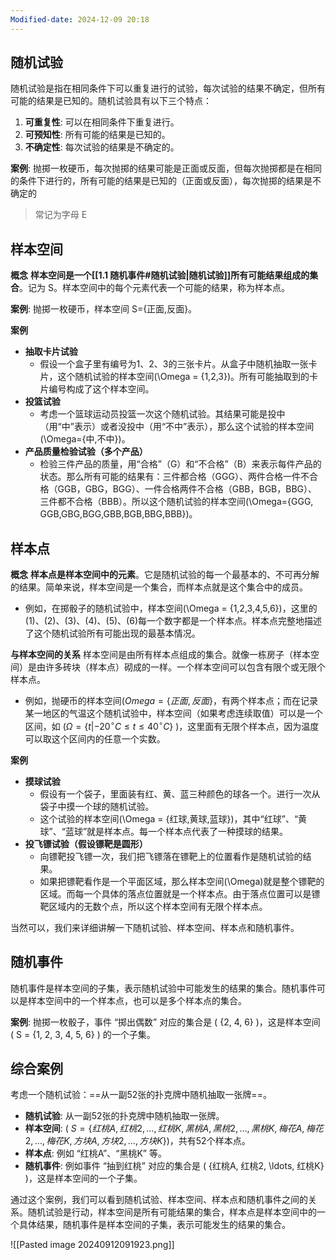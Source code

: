 ```yaml
---
Modified-date: 2024-12-09 20:18
---
```


## 随机试验
随机试验是指在相同条件下可以重复进行的试验，每次试验的结果不确定，但所有可能的结果是已知的。随机试验具有以下三个特点：

1. **可重复性**: 可以在相同条件下重复进行。
2. **可预知性**: 所有可能的结果是已知的。
3. **不确定性**: 每次试验的结果是不确定的。

**案例**: 抛掷一枚硬币，每次抛掷的结果可能是正面或反面，但每次抛掷都是在相同的条件下进行的，所有可能的结果是已知的（正面或反面），每次抛掷的结果是不确定的
> 常记为字母 E


## 样本空间
**概念**
**样本空间是一个[[1.1 随机事件#随机试验|随机试验]]所有可能结果组成的集合**。记为 S。样本空间中的每个元素代表一个可能的结果，称为样本点。

**案例**: 抛掷一枚硬币，样本空间 S={正面,反面}。

 **案例**
   - **抽取卡片试验**
     - 假设一个盒子里有编号为1、2、3的三张卡片。从盒子中随机抽取一张卡片，这个随机试验的样本空间\(\Omega = \{1,2,3\}\)。所有可能抽取到的卡片编号构成了这个样本空间。
   - **投篮试验**
     - 考虑一个篮球运动员投篮一次这个随机试验。其结果可能是投中（用“中”表示）或者没投中（用“不中”表示），那么这个试验的样本空间\(\Omega=\{中,不中\}\)。
   - **产品质量检验试验（多个产品）**
     - 检验三件产品的质量，用“合格”（G）和“不合格”（B）来表示每件产品的状态。那么所有可能的结果有：三件都合格（GGG）、两件合格一件不合格（GGB，GBG，BGG）、一件合格两件不合格（GBB，BGB，BBG）、三件都不合格（BBB）。所以这个随机试验的样本空间\(\Omega=\{GGG, GGB,GBG,BGG,GBB,BGB,BBG,BBB\}\)。


## 样本点
**概念**
**样本点是样本空间中的元素**。它是随机试验的每一个最基本的、不可再分解的结果。简单来说，样本空间是一个集合，而样本点就是这个集合中的成员。
   - 例如，在掷骰子的随机试验中，样本空间\(\Omega = \{1,2,3,4,5,6\}\)，这里的\(1\)、\(2\)、\(3\)、\(4\)、\(5\)、\(6\)每一个数字都是一个样本点。样本点完整地描述了这个随机试验所有可能出现的最基本情况。

**与样本空间的关系**
样本空间是由所有样本点组成的集合。就像一栋房子（样本空间）是由许多砖块（样本点）砌成的一样。一个样本空间可以包含有限个或无限个样本点。
   - 例如，抛硬币的样本空间($Omega=\{正面,反面\}$，有两个样本点；而在记录某一地区的气温这个随机试验中，样本空间（如果考虑连续取值）可以是一个区间，如 $(\Omega = \{t|- 20^{\circ}C\leq t\leq40^{\circ}C\}$ )，这里面有无限个样本点，因为温度可以取这个区间内的任意一个实数。

**案例**
   - **摸球试验**
     - 假设有一个袋子，里面装有红、黄、蓝三种颜色的球各一个。进行一次从袋子中摸一个球的随机试验。
     - 这个试验的样本空间\(\Omega = \{红球,黄球,蓝球\}\)，其中“红球”、“黄球”、“蓝球”就是样本点。每一个样本点代表了一种摸球的结果。
   - **投飞镖试验（假设镖靶是圆形）**
     - 向镖靶投飞镖一次，我们把飞镖落在镖靶上的位置看作是随机试验的结果。
     - 如果把镖靶看作是一个平面区域，那么样本空间\(\Omega\)就是整个镖靶的区域。而每一个具体的落点位置就是一个样本点。由于落点位置可以是镖靶区域内的无数个点，所以这个样本空间有无限个样本点。

当然可以，我们来详细讲解一下随机试验、样本空间、样本点和随机事件。


## 随机事件
随机事件是样本空间的子集，表示随机试验中可能发生的结果的集合。随机事件可以是样本空间中的一个样本点，也可以是多个样本点的集合。

**案例**: 抛掷一枚骰子，事件 “掷出偶数” 对应的集合是 \( \{2, 4, 6\} \)，这是样本空间 \( S = \{1, 2, 3, 4, 5, 6\} \) 的一个子集。

## 综合案例
考虑一个随机试验：==从一副52张的扑克牌中随机抽取一张牌==。

- **随机试验**: 从一副52张的扑克牌中随机抽取一张牌。
- **样本空间**: ( $S = \{红桃A, 红桃2, \ldots, 红桃K, 黑桃A, 黑桃2, \ldots, 黑桃K, 梅花A, 梅花2, \ldots, 梅花K, 方块A, 方块2, \ldots, 方块K\}$)，共有52个样本点。
- **样本点**: 例如 “红桃A”、“黑桃K” 等。
- **随机事件**: 例如事件 “抽到红桃” 对应的集合是 \( \{红桃A, 红桃2, \ldots, 红桃K\} \)，这是样本空间的一个子集。

通过这个案例，我们可以看到随机试验、样本空间、样本点和随机事件之间的关系。随机试验是行动，样本空间是所有可能结果的集合，样本点是样本空间中的一个具体结果，随机事件是样本空间的子集，表示可能发生的结果的集合。

![[Pasted image 20240912091923.png]]